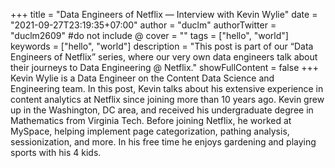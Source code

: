 +++
title = "Data Engineers of Netflix — Interview with Kevin Wylie"
date = "2021-09-27T23:19:35+07:00"
author = "duclm"
authorTwitter = "duclm2609" #do not include @
cover = ""
tags = ["hello", "world"]
keywords = ["hello", "world"]
description = "This post is part of our “Data Engineers of Netflix” series, where our very own data engineers talk about their journeys to Data Engineering @ Netflix."
showFullContent = false
+++
Kevin Wylie is a Data Engineer on the Content Data Science and Engineering team. In this post, Kevin talks about his extensive experience in content analytics at Netflix since joining more than 10 years ago.
Kevin grew up in the Washington, DC area, and received his undergraduate degree in Mathematics from Virginia Tech. Before joining Netflix, he worked at MySpace, helping implement page categorization, pathing analysis, sessionization, and more. In his free time he enjoys gardening and playing sports with his 4 kids.